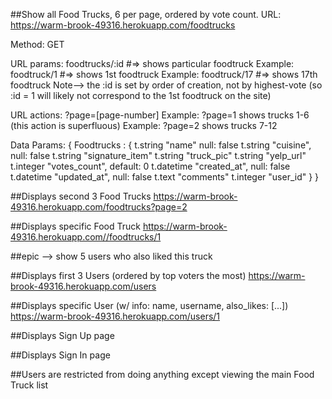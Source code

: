 ##Show all Food Trucks, 6 per page, ordered by vote count.
URL: https://warm-brook-49316.herokuapp.com/foodtrucks

Method: GET

URL params: foodtrucks/:id #=> shows particular foodtruck
  Example: foodtruck/1 #=> shows 1st foodtruck
  Example: foodtruck/17 #=> shows 17th foodtruck
  Note--> the :id is set by order of creation, not by highest-vote (so :id = 1 will likely not correspond to the 1st foodtruck on the site)

URL actions: ?page=[page-number]
  Example: ?page=1 shows trucks 1-6 (this action is superfluous)
  Example: ?page=2 shows trucks 7-12

Data Params:
  {
    Foodtrucks : {
      t.string   "name" null: false
      t.string   "cuisine",                    null: false
      t.string   "signature_item"
      t.string   "truck_pic"
      t.string   "yelp_url"
      t.integer  "votes_count",    default: 0
      t.datetime "created_at",                 null: false
      t.datetime "updated_at",                 null: false
      t.text     "comments"
      t.integer  "user_id"
    }
  }


##Displays second 3 Food Trucks
https://warm-brook-49316.herokuapp.com/foodtrucks?page=2


##Displays specific Food Truck
https://warm-brook-49316.herokuapp.com//foodtrucks/1


  ##epic --> show 5 users who also liked this truck


##Displays first 3 Users (ordered by top voters the most)
https://warm-brook-49316.herokuapp.com/users

##Displays specific User (w/ info: name, username, also_likes: [...])
https://warm-brook-49316.herokuapp.com/users/1

##Displays Sign Up page


##Displays Sign In page


##Users are restricted from doing anything except viewing the main Food Truck list
